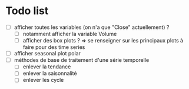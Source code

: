 # Todo list
- [ ] afficher toutes les variables (on n'a que "Close" actuellement) ?
  - [ ] notamment afficher la variable Volume
  - [ ] afficher des box plots ? => se renseigner sur les principaux plots à faire pour des time series
- [ ] afficher seasonal plot polar
- [ ] méthodes de base de traitement d'une série temporelle
  - [ ] enlever la tendance
  - [ ] enlever la saisonnalité
  - [ ] enlever les cycle
